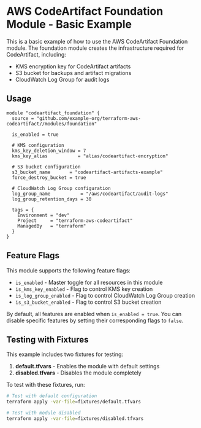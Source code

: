 # AWS CodeArtifact Foundation Module - Basic Example

This is a basic example of how to use the AWS CodeArtifact Foundation module. The foundation module creates the infrastructure required for CodeArtifact, including:

- KMS encryption key for CodeArtifact artifacts
- S3 bucket for backups and artifact migrations
- CloudWatch Log Group for audit logs

## Usage

```hcl
module "codeartifact_foundation" {
  source = "github.com/example-org/terraform-aws-codeartifact//modules/foundation"

  is_enabled = true

  # KMS configuration
  kms_key_deletion_window = 7
  kms_key_alias           = "alias/codeartifact-encryption"

  # S3 bucket configuration
  s3_bucket_name       = "codeartifact-artifacts-example"
  force_destroy_bucket = true

  # CloudWatch Log Group configuration
  log_group_name           = "/aws/codeartifact/audit-logs"
  log_group_retention_days = 30

  tags = {
    Environment = "dev"
    Project     = "terraform-aws-codeartifact"
    ManagedBy   = "terraform"
  }
}
```

## Feature Flags

This module supports the following feature flags:

- `is_enabled` - Master toggle for all resources in this module
- `is_kms_key_enabled` - Flag to control KMS key creation
- `is_log_group_enabled` - Flag to control CloudWatch Log Group creation
- `is_s3_bucket_enabled` - Flag to control S3 bucket creation

By default, all features are enabled when `is_enabled = true`. You can disable specific features by setting their corresponding flags to `false`.

## Testing with Fixtures

This example includes two fixtures for testing:

1. **default.tfvars** - Enables the module with default settings
2. **disabled.tfvars** - Disables the module completely

To test with these fixtures, run:

```bash
# Test with default configuration
terraform apply -var-file=fixtures/default.tfvars

# Test with module disabled
terraform apply -var-file=fixtures/disabled.tfvars
```

<!-- BEGIN_TF_DOCS -->
<!-- END_TF_DOCS -->
